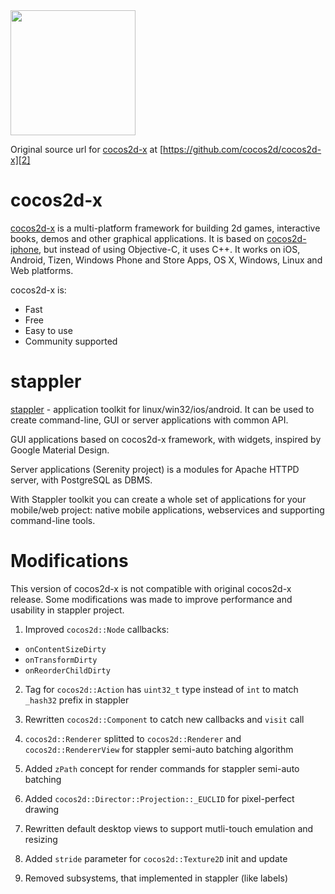 <img src="http://www.cocos2d-x.org/attachments/801/cocos2dx_portrait.png" width=200>

Original source url for [cocos2d-x][1] at [https://github.com/cocos2d/cocos2d-x][2]

cocos2d-x
=========

[cocos2d-x][1] is a multi-platform framework for building 2d games, interactive books, demos and other graphical applications.
It is based on [cocos2d-iphone][3], but instead of using Objective-C, it uses C++.
It works on iOS, Android, Tizen, Windows Phone and Store Apps, OS X, Windows, Linux and Web platforms.

cocos2d-x is:

  * Fast
  * Free
  * Easy to use
  * Community supported


stappler
========

[stappler][4] - application toolkit for linux/win32/ios/android.
It can be used to create command-line, GUI or server applications with common API.

GUI applications based on cocos2d-x framework, with widgets, inspired by Google Material Design.

Server applications (Serenity project) is a modules for Apache HTTPD server, with PostgreSQL as DBMS.

With Stappler toolkit you can create a whole set of applications for your mobile/web project: native mobile applications, webservices and supporting command-line tools.


Modifications
=============

This version of cocos2d-x is not compatible with original cocos2d-x release. Some modifications was made to improve performance and usability in stappler project.

1. Improved `cocos2d::Node` callbacks: 
* `onContentSizeDirty`
* `onTransformDirty`
* `onReorderChildDirty`

2. Tag for `cocos2d::Action` has `uint32_t` type instead of `int` to match `_hash32` prefix in stappler

3. Rewritten `cocos2d::Component` to catch new callbacks and `visit` call

4. `cocos2d::Renderer` splitted to `cocos2d::Renderer` and `cocos2d::RendererView` for stappler semi-auto batching algorithm

5. Added `zPath` concept for render commands for stappler semi-auto batching

6. Added `cocos2d::Director::Projection::_EUCLID` for pixel-perfect drawing

7. Rewritten default desktop views to support mutli-touch emulation and resizing

8. Added `stride` parameter for `cocos2d::Texture2D` init and update

9. Removed subsystems, that implemented in stappler (like labels)



[1]: http://www.cocos2d-x.org "cocos2d-x"
[2]: https://github.com/cocos2d/cocos2d-x "cocos2d-x on github"
[3]: http://www.cocos2d-iphone.org "cocos2d for iPhone"
[4]: https://github.com/SBKarr/stappler "stappler on github"
